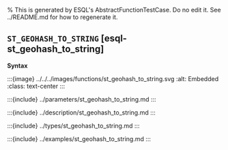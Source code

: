 % This is generated by ESQL's AbstractFunctionTestCase. Do no edit it. See ../README.md for how to regenerate it.

## `ST_GEOHASH_TO_STRING` [esql-st_geohash_to_string]

**Syntax**

:::{image} ../../../images/functions/st_geohash_to_string.svg
:alt: Embedded
:class: text-center
:::


:::{include} ../parameters/st_geohash_to_string.md
:::

:::{include} ../description/st_geohash_to_string.md
:::

:::{include} ../types/st_geohash_to_string.md
:::

:::{include} ../examples/st_geohash_to_string.md
:::
